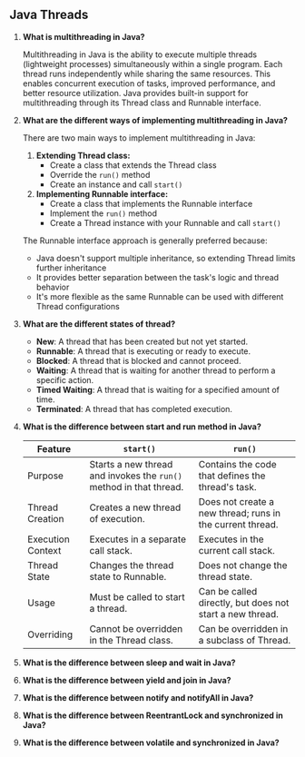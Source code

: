 ## Java Threads

1. **What is multithreading in Java?**

   Multithreading in Java is the ability to execute multiple threads (lightweight processes) simultaneously within a single program. Each thread runs independently while sharing the same resources. This enables concurrent execution of tasks, improved performance, and better resource utilization. Java provides built-in support for multithreading through its Thread class and Runnable interface.

2. **What are the different ways of implementing multithreading in Java?**

   There are two main ways to implement multithreading in Java:

   1. **Extending Thread class:**
      - Create a class that extends the Thread class
      - Override the `run()` method
      - Create an instance and call `start()`
   2. **Implementing Runnable interface:**
      - Create a class that implements the Runnable interface
      - Implement the `run()` method
      - Create a Thread instance with your Runnable and call `start()`

   The Runnable interface approach is generally preferred because:

   - Java doesn't support multiple inheritance, so extending Thread limits further inheritance
   - It provides better separation between the task's logic and thread behavior
   - It's more flexible as the same Runnable can be used with different Thread configurations

3. **What are the different states of thread?**

   - **New**: A thread that has been created but not yet started.
   - **Runnable**: A thread that is executing or ready to execute.
   - **Blocked**: A thread that is blocked and cannot proceed.
   - **Waiting**: A thread that is waiting for another thread to perform a specific action.
   - **Timed Waiting**: A thread that is waiting for a specified amount of time.
   - **Terminated**: A thread that has completed execution.

4. **What is the difference between start and run method in Java?**

    | Feature           | `start()`                                                          | `run()`                                                   |
    | ----------------- | ------------------------------------------------------------------ | --------------------------------------------------------- |
    | Purpose           | Starts a new thread and invokes the `run()` method in that thread. | Contains the code that defines the thread's task.         |
    | Thread Creation   | Creates a new thread of execution.                                 | Does not create a new thread; runs in the current thread. |
    | Execution Context | Executes in a separate call stack.                                 | Executes in the current call stack.                       |
    | Thread State      | Changes the thread state to Runnable.                              | Does not change the thread state.                         |
    | Usage             | Must be called to start a thread.                                  | Can be called directly, but does not start a new thread.  |
    | Overriding        | Cannot be overridden in the Thread class.                          | Can be overridden in a subclass of Thread.                |

4. **What is the difference between sleep and wait in Java?**
5. **What is the difference between yield and join in Java?**
6. **What is the difference between notify and notifyAll in Java?**
7. **What is the difference between ReentrantLock and synchronized in Java?**
8. **What is the difference between volatile and synchronized in Java?**
